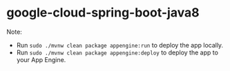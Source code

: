 # google-cloud-spring-boot-java8
Note:
* Run `sudo ./mvnw clean package appengine:run` to deploy the app locally.
* Run `sudo ./mvnw clean package appengine:deploy` to deploy the app to your App Engine.
